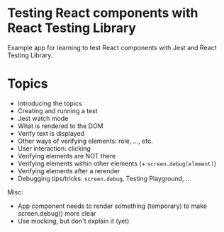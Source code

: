 # Testing React components with React Testing Library

Example app for learning to test React components with Jest and React Testing Library.

# Topics

- Introducing the topics
- Creating and running a test
- Jest watch mode
- What is rendered to the DOM
- Verify text is displayed
- Other ways of verifying elements: role, ..., etc.
- User interaction: clicking
- Verifying elements are NOT there
- Verifying elements within other elements (+ `screen.debug(element)`)
- Verifying elements after a rerender
- Debugging tips/tricks: `screen.debug`, Testing Playground, ...

Misc:

- App component needs to render something (temporary) to make screen.debug() more clear
- Use mocking, but don't explain it (yet)
